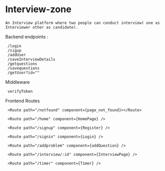 # Interview-zone

    An Interview platform where two people can conduct interview( one as Interviewer other as candidate). 


Backend endpoints : 
     
     /login 
     /sigup
     /addUser 
     /saveInterviewDetails  
     /getquestions 
     /savequestions
     /getUser?id="" 

Middleware 

     verifyToken 


Frontend Routes 

     <Route path="/notfound" component={page_not_found}></Route>

     <Route path="/home" component={HomePage} />

     <Route path="/signup" component={Register} />

     <Route path="/signin" component={Login} />

     <Route path="/addproblem" component={addQuestion} />

     <Route path="/interview/:id" component={InterviewPage} />

     <Route path="/timer" component={Timer} />
